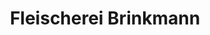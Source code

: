 ---
title: "Fleischerei Brinkmann"
url: /schoenebeck-elbe/fleischerei-brinkmann/
shop: Metzgerei
---